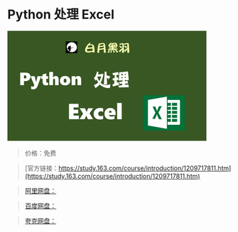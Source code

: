 # Python 处理 Excel

![img](../../../assets/study163/free/c66cbc0418454fdbaaf0f3718d7a1b22.png)

> 价格：免费

> [官方链接：https://study.163.com/course/introduction/1209717811.htm](https://study.163.com/course/introduction/1209717811.htm)

> [阿里网盘：]()

> [百度网盘：]()

> [夸克网盘：]()
